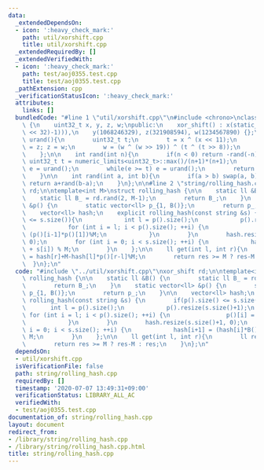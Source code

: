 ```yaml
---
data:
  _extendedDependsOn:
  - icon: ':heavy_check_mark:'
    path: util/xorshift.cpp
    title: util/xorshift.cpp
  _extendedRequiredBy: []
  _extendedVerifiedWith:
  - icon: ':heavy_check_mark:'
    path: test/aoj0355.test.cpp
    title: test/aoj0355.test.cpp
  _pathExtension: cpp
  _verificationStatusIcon: ':heavy_check_mark:'
  attributes:
    links: []
  bundledCode: "#line 1 \"util/xorshift.cpp\"\n#include <chrono>\nclass xor_shift\
    \ {\n    uint32_t x, y, z, w;\npublic:\n    xor_shift() : x(static_cast<uint32_t>((chrono::system_clock::now().time_since_epoch().count())&((1LL\
    \ << 32)-1))),\n    y(1068246329), z(321908594), w(1234567890) {};\n\n    uint32_t\
    \ urand(){\n        uint32_t t;\n        t = x ^ (x << 11);\n        x = y; y\
    \ = z; z = w;\n        w = (w ^ (w >> 19)) ^ (t ^ (t >> 8));\n        return w;\n\
    \    };\n\n    int rand(int n){\n        if(n < 0) return -rand(-n);\n       \
    \ uint32_t t = numeric_limits<uint32_t>::max()/(n+1)*(n+1);\n        uint32_t\
    \ e = urand();\n        while(e >= t) e = urand();\n        return static_cast<int>(e%(n+1));\n\
    \    }\n\n    int rand(int a, int b){\n        if(a > b) swap(a, b);\n       \
    \ return a+rand(b-a);\n    }\n};\n\n#line 2 \"string/rolling_hash.cpp\"\nxor_shift\
    \ rd;\n\ntemplate<int M>\nstruct rolling_hash {\n\n    static ll &B() {\n    \
    \    static ll B_ = rd.rand(2, M-1);\n        return B_;\n    }\n    static vector<ll>\
    \ &p() {\n        static vector<ll> p_{1, B()};\n        return p_;\n    }\n\n\
    \    vector<ll> hash;\n    explicit rolling_hash(const string &s) {\n        if(p().size()\
    \ <= s.size()){\n            int l = p().size();\n            p().resize(s.size()+1);\n\
    \            for (int i = l; i < p().size(); ++i) {\n                p()[i] =\
    \ (p()[i-1]*p()[1])%M;\n            }\n        }\n        hash.resize(s.size()+1,\
    \ 0);\n        for (int i = 0; i < s.size(); ++i) {\n            hash[i+1] = (hash[i]*B()\
    \ + s[i]) % M;\n        }\n    };\n\n    ll get(int l, int r){\n        ll res\
    \ = hash[r]+M-hash[l]*p()[r-l]%M;\n        return res >= M ? res-M : res;\n  \
    \  }\n};\n"
  code: "#include \"../util/xorshift.cpp\"\nxor_shift rd;\n\ntemplate<int M>\nstruct\
    \ rolling_hash {\n\n    static ll &B() {\n        static ll B_ = rd.rand(2, M-1);\n\
    \        return B_;\n    }\n    static vector<ll> &p() {\n        static vector<ll>\
    \ p_{1, B()};\n        return p_;\n    }\n\n    vector<ll> hash;\n    explicit\
    \ rolling_hash(const string &s) {\n        if(p().size() <= s.size()){\n     \
    \       int l = p().size();\n            p().resize(s.size()+1);\n           \
    \ for (int i = l; i < p().size(); ++i) {\n                p()[i] = (p()[i-1]*p()[1])%M;\n\
    \            }\n        }\n        hash.resize(s.size()+1, 0);\n        for (int\
    \ i = 0; i < s.size(); ++i) {\n            hash[i+1] = (hash[i]*B() + s[i]) %\
    \ M;\n        }\n    };\n\n    ll get(int l, int r){\n        ll res = hash[r]+M-hash[l]*p()[r-l]%M;\n\
    \        return res >= M ? res-M : res;\n    }\n};\n"
  dependsOn:
  - util/xorshift.cpp
  isVerificationFile: false
  path: string/rolling_hash.cpp
  requiredBy: []
  timestamp: '2020-07-07 13:49:31+09:00'
  verificationStatus: LIBRARY_ALL_AC
  verifiedWith:
  - test/aoj0355.test.cpp
documentation_of: string/rolling_hash.cpp
layout: document
redirect_from:
- /library/string/rolling_hash.cpp
- /library/string/rolling_hash.cpp.html
title: string/rolling_hash.cpp
---
```

